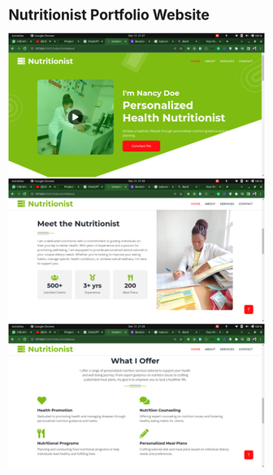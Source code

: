 # Nutritionist Portfolio Website

![screenshot](./img/nutrionist/Screenshot%20from%202023-12-13%2021-27-58.png)
![screenshot](./img/nutrionist/Screenshot%20from%202023-12-13%2021-28-04.png)
![screenshot](./img/nutrionist/Screenshot%20from%202023-12-13%2021-28-09.png)
